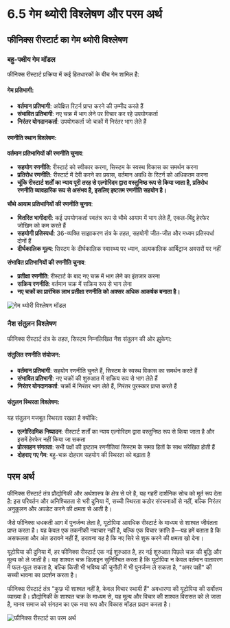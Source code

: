 # 6.5 गेम थ्योरी विश्लेषण और परम अर्थ

## फीनिक्स रीस्टार्ट का गेम थ्योरी विश्लेषण

### बहु-पक्षीय गेम मॉडल

फीनिक्स रीस्टार्ट प्रक्रिया में कई हितधारकों के बीच गेम शामिल है:

#### गेम प्रतिभागी:

* **वर्तमान प्रतिभागी**: अपेक्षित रिटर्न प्राप्त करने की उम्मीद करते हैं
* **संभावित प्रतिभागी**: नए चक्र में भाग लेने पर विचार कर रहे उपयोगकर्ता
* **निरंतर योगदानकर्ता**: उपयोगकर्ता जो चक्रों में निरंतर भाग लेते हैं

#### रणनीति स्थान विश्लेषण:

**वर्तमान प्रतिभागियों की रणनीति चुनाव**:

* **सहयोग रणनीति**: रीस्टार्ट को स्वीकार करना, सिस्टम के स्वस्थ विकास का समर्थन करना
* **प्रतिरोध रणनीति**: रीस्टार्ट में देरी करने का प्रयास, वर्तमान अवधि के रिटर्न को अधिकतम करना
* **चूंकि रीस्टार्ट शर्तों का न्याय पूरी तरह से एल्गोरिदम द्वारा वस्तुनिष्ठ रूप से किया जाता है, प्रतिरोध रणनीति व्यावहारिक रूप से असंभव है, इसलिए इष्टतम रणनीति सहयोग है।**

**चौथे आयाम प्रतिभागियों की रणनीति चुनाव**:

* **वितरित भागीदारी**: कई उपयोगकर्ता स्वतंत्र रूप से चौथे आयाम में भाग लेते हैं, एकल-बिंदु हेरफेर जोखिम को कम करते हैं
* **सहयोगी प्रतिस्पर्धा**: 36-व्यक्ति साझाकरण तंत्र के तहत, सहयोगी जीत-जीत और मध्यम प्रतिस्पर्धा दोनों हैं
* **दीर्घकालिक मूल्य**: सिस्टम के दीर्घकालिक स्वास्थ्य पर ध्यान, अल्पकालिक आर्बिट्राज अवसरों पर नहीं

**संभावित प्रतिभागियों की रणनीति चुनाव**:

* **प्रतीक्षा रणनीति**: रीस्टार्ट के बाद नए चक्र में भाग लेने का इंतजार करना
* **सक्रिय रणनीति**: वर्तमान चक्र में सक्रिय रूप से भाग लेना
* **नए चक्रों का प्रारंभिक लाभ प्रतीक्षा रणनीति को अक्सर अधिक आकर्षक बनाता है।**

![गेम थ्योरी विश्लेषण मॉडल](/images/图21.svg)

### नैश संतुलन विश्लेषण

फीनिक्स रीस्टार्ट तंत्र के तहत, सिस्टम निम्नलिखित नैश संतुलन की ओर झुकेगा:

#### संतुलित रणनीति संयोजन:

* **वर्तमान प्रतिभागी**: सहयोग रणनीति चुनते हैं, सिस्टम के स्वस्थ विकास का समर्थन करते हैं
* **संभावित प्रतिभागी**: नए चक्रों की शुरुआत में सक्रिय रूप से भाग लेते हैं
* **निरंतर योगदानकर्ता**: चक्रों में निरंतर भाग लेते हैं, निरंतर पुरस्कार प्राप्त करते हैं

#### संतुलन स्थिरता विश्लेषण:

यह संतुलन मजबूत स्थिरता रखता है क्योंकि:

* **एल्गोरिदमिक निष्पादन**: रीस्टार्ट शर्तों का न्याय एल्गोरिदम द्वारा वस्तुनिष्ठ रूप से किया जाता है और इसमें हेरफेर नहीं किया जा सकता
* **प्रोत्साहन संगतता**: सभी पक्षों की इष्टतम रणनीतियां सिस्टम के समग्र हितों के साथ संरेखित होती हैं
* **दोहराए गए गेम**: बहु-चक्र दोहराव सहयोग की स्थिरता को बढ़ाता है

## परम अर्थ

फीनिक्स रीस्टार्ट तंत्र प्रौद्योगिकी और अर्थशास्त्र के क्षेत्र से परे है, यह गहरी दार्शनिक सोच को मूर्त रूप देता है: इस परिवर्तन और अनिश्चितता से भरी दुनिया में, सच्ची स्थिरता कठोर संरचनाओं से नहीं, बल्कि निरंतर अनुकूलन और अपडेट करने की क्षमता से आती है।

जैसे फीनिक्स धधकती आग में पुनर्जन्म लेता है, यूटोपिया आवधिक रीस्टार्ट के माध्यम से शाश्वत जीवंतता प्राप्त करता है। यह केवल एक तकनीकी नवाचार नहीं है, बल्कि एक विचार क्रांति है—यह हमें बताता है कि असफलता और अंत डरावने नहीं हैं, डरावना यह है कि नए सिरे से शुरू करने की क्षमता खो देना।

यूटोपिया की दुनिया में, हर फीनिक्स रीस्टार्ट एक नई शुरुआत है, हर नई शुरुआत पिछले चक्र की बुद्धि और मूल्य को ले जाती है। यह शाश्वत चक्र डिज़ाइन सुनिश्चित करता है कि यूटोपिया न केवल वर्तमान वातावरण में फल-फूल सकता है, बल्कि किसी भी भविष्य की चुनौती में भी पुनर्जन्म ले सकता है, "अमर पक्षी" की सच्ची भावना का प्रदर्शन करता है।

फीनिक्स रीस्टार्ट तंत्र "कुछ भी शाश्वत नहीं है, केवल विचार स्थायी हैं" अवधारणा की यूटोपिया की सर्वोत्तम व्याख्या है। प्रौद्योगिकी के शाश्वत चक्र के माध्यम से, यह मूल्य और विचार की शाश्वत विरासत को ले जाता है, मानव समाज को संगठन का एक नया रूप और विकास मॉडल प्रदान करता है।

![फीनिक्स रीस्टार्ट का परम अर्थ](/images/图18.svg)